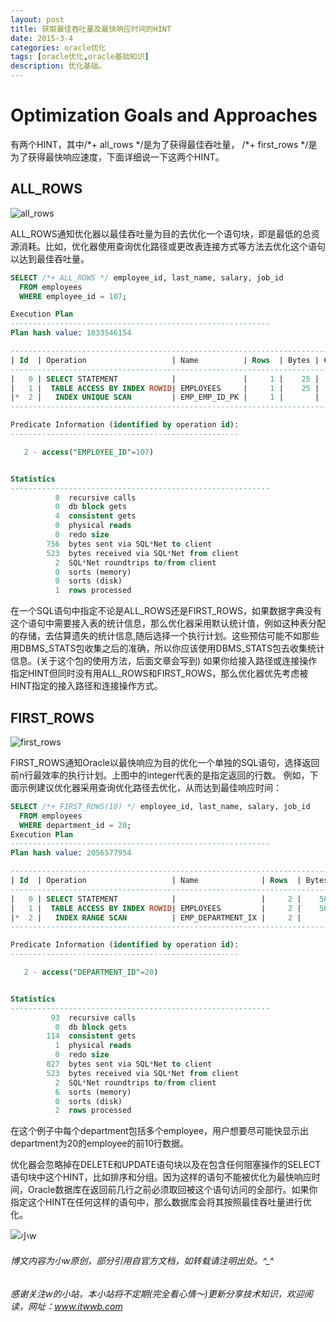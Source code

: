 ```yaml
---
layout: post
title: 获取最佳吞吐量及最快响应时间的HINT
date: 2015-3-4
categories: oracle优化
tags: [oracle优化,oracle基础知识]
description: 优化基础。
---
```


# Optimization Goals and Approaches
有两个HINT，其中/\*+ all_rows \*/是为了获得最佳吞吐量， /\*+ first_rows \*/是为了获得最快响应速度，下面详细说一下这两个HINT。

## ALL_ROWS

![all_rows](https://docs.oracle.com/cd/E11882_01/server.112/e41084/img/all_rows_hint.gif)

 ALL_ROWS通知优化器以最佳吞吐量为目的去优化一个语句块，即是最低的总资源消耗。比如，优化器使用查询优化路径或更改表连接方式等方法去优化这个语句以达到最佳吞吐量。
```sql
SELECT /*+ ALL_ROWS */ employee_id, last_name, salary, job_id
  FROM employees
  WHERE employee_id = 107;

Execution Plan
----------------------------------------------------------
Plan hash value: 1833546154

---------------------------------------------------------------------------------------------
| Id  | Operation                   | Name          | Rows  | Bytes | Cost (%CPU)| Time     |
---------------------------------------------------------------------------------------------
|   0 | SELECT STATEMENT            |               |     1 |    25 |     1   (0)| 00:00:01 |
|   1 |  TABLE ACCESS BY INDEX ROWID| EMPLOYEES     |     1 |    25 |     1   (0)| 00:00:01 |
|*  2 |   INDEX UNIQUE SCAN         | EMP_EMP_ID_PK |     1 |       |     0   (0)| 00:00:01 |
---------------------------------------------------------------------------------------------

Predicate Information (identified by operation id):
---------------------------------------------------

   2 - access("EMPLOYEE_ID"=107)


Statistics
----------------------------------------------------------
          8  recursive calls
          0  db block gets
          4  consistent gets
          0  physical reads
          0  redo size
        756  bytes sent via SQL*Net to client
        523  bytes received via SQL*Net from client
          2  SQL*Net roundtrips to/from client
          0  sorts (memory)
          0  sorts (disk)
          1  rows processed
```

在一个SQL语句中指定不论是ALL_ROWS还是FIRST_ROWS，如果数据字典没有这个语句中需要接入表的统计信息，那么优化器采用默认统计值，例如这种表分配的存储，去估算遗失的统计信息,随后选择一个执行计划。这些预估可能不如那些用DBMS_STATS包收集之后的准确，所以你应该使用DBMS_STATS包去收集统计信息。(关于这个包的使用方法，后面文章会写到)
如果你给接入路径或连接操作指定HINT但同时没有用ALL_ROWS和FIRST_ROWS，那么优化器优先考虑被HINT指定的接入路径和连接操作方式。

## FIRST_ROWS

![first_rows](https://docs.oracle.com/cd/E11882_01/server.112/e41084/img/first_rows_hint.gif)

FIRST_ROWS通知Oracle以最快响应为目的优化一个单独的SQL语句，选择返回前n行最效率的执行计划。上图中的integer代表的是指定返回的行数。
例如，下面示例建议优化器采用查询优化路径去优化，从而达到最佳响应时间：

```sql
SELECT /*+ FIRST_ROWS(10) */ employee_id, last_name, salary, job_id
  FROM employees
  WHERE department_id = 20;
Execution Plan
----------------------------------------------------------
Plan hash value: 2056577954

-------------------------------------------------------------------------------------------------
| Id  | Operation                   | Name              | Rows  | Bytes | Cost (%CPU)| Time     |
-------------------------------------------------------------------------------------------------
|   0 | SELECT STATEMENT            |                   |     2 |    56 |     2   (0)| 00:00:01 |
|   1 |  TABLE ACCESS BY INDEX ROWID| EMPLOYEES         |     2 |    56 |     2   (0)| 00:00:01 |
|*  2 |   INDEX RANGE SCAN          | EMP_DEPARTMENT_IX |     2 |       |     1   (0)| 00:00:01 |
-------------------------------------------------------------------------------------------------

Predicate Information (identified by operation id):
---------------------------------------------------

   2 - access("DEPARTMENT_ID"=20)


Statistics
----------------------------------------------------------
         93  recursive calls
          0  db block gets
        114  consistent gets
          1  physical reads
          0  redo size
        827  bytes sent via SQL*Net to client
        523  bytes received via SQL*Net from client
          2  SQL*Net roundtrips to/from client
          6  sorts (memory)
          0  sorts (disk)
          2  rows processed
```

在这个例子中每个department包括多个employee，用户想要尽可能快显示出department为20的employee的前10行数据。

优化器会忽略掉在DELETE和UPDATE语句块以及在包含任何阻塞操作的SELECT语句块中这个HINT，比如排序和分组。因为这样的语句不能被优化为最快响应时间，Oracle数据库在返回前几行之前必须取回被这个语句访问的全部行。如果你指定这个HINT在任何这样的语句中，那么数据库会将其按照最佳吞吐量进行优化。



![小w](https://wx2.sinaimg.cn/mw1024/891ecf4fly1fr361nvrcnj207w07sad7.jpg)
###### 博文内容为小w原创，部分引用自官方文档，如转载请注明出处。^_^
###### 感谢关注w的小站，本小站将不定期(完全看心情～)更新分享技术知识，欢迎阅读，网址：www.itwwb.com
